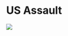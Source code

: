 # US Assault
[![](https://d34ymitoc1pg7m.cloudfront.net/bf4/soldier/large/us-assault-c09af291.png)](https://d34ymitoc1pg7m.cloudfront.net/bf4/soldier/large/us-assault-c09af291.png)

